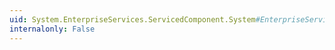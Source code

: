 ```yaml
---
uid: System.EnterpriseServices.ServicedComponent.System#EnterpriseServices#IServicedComponentInfo#GetComponentInfo(System.Int32@,System.String[]@)
internalonly: False
---
```


